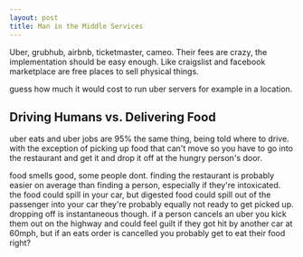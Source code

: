 ```yaml
---
layout: post
title: Man in the Middle Services
---
```


Uber, grubhub, airbnb, ticketmaster, cameo.
Their fees are crazy, the implementation should be easy enough. Like craigslist and facebook marketplace are free places to sell physical things.

guess how much it would cost to run uber servers for example in a location.

## Driving Humans vs. Delivering Food

uber eats and uber jobs are 95% the same thing, being told where to drive. with the exception of picking up food that can't move so you have to go into the restaurant and get it and drop it off at the hungry person's door.

food smells good, some people dont.
finding the restaurant is probably easier on average than finding a person, especially if they're intoxicated.
the food could spill in your car, but digested food could spill out of the passenger into your car
they're probably equally not ready to get picked up. dropping off is instantaneous though.
if a person cancels an uber you kick them out on the highway and could feel guilt if they got hit by another car at 60mph, but if an eats order is cancelled you probably get to eat their food right?
